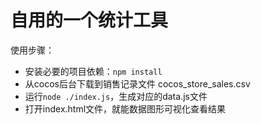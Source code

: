 # 自用的一个统计工具
使用步骤：
- 安装必要的项目依赖：`npm install`
- 从cocos后台下载到销售记录文件 cocos_store_sales.csv
- 运行`node ./index.js`，生成对应的data.js文件
- 打开index.html文件，就能数据图形可视化查看结果